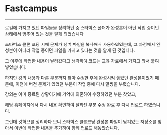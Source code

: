 ﻿# Fastcampus
 
-------------------------

로컬에 가지고 있던 파일들을 정리하던 중 스타벅스 폴더가 완성본이 아닌 작업 중이던 상태에서 멈추어 있는 것을 알게 되었습니다.

스타벅스 클론 코딩 시에 문제가 생겨 파일을 복사해서 사용하였었는데, 그 과정에서 완성본이 아니라 작업 중이던 파일을 가지고 있다는 것을 알게 된 것입니다.

그 이후에 작업한 내용이 날라갔다고 생각하여 코드는 교육 자료에서 가지고 와서 붙여넣었습니다.

하지만 강의 내용과 다른 부분까지 찾아 수정한 후에 완성시켜 놓았던 완성본이었기 때문에, 이전에 버전 문제가 있었던 부분이 작업 중에 다시 말썽을 부렸습니다.

강의는 이미 종료된 상황이기에 기억에 의존하여 수정하였던 부분 찾았고,

해당 홈페이지에서 다시 내용 확인하여 달라진 부분 수정 완료 후 다시 업로드 하였습니다.

그런데 깃허브를 정리하다 보니 스타벅스 클론코딩 완성본 파일이 담겨있는 저장소를 찾아서 이번에 작업한 내용을 추가하여 함께 업로드 해놓았습니다.
